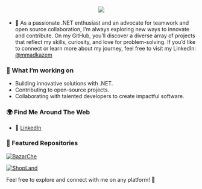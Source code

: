 <h1 align="center">
    <img src="https://readme-typing-svg.herokuapp.com/?font=Righteous&size=35&center=true&vCenter=true&width=500&height=70&duration=4000&lines=Hi+There!+👋;+I'm+Mohamad+Kazem+or+@mmadkazem!;" />
</h1>

- 🌱 As a passionate .NET enthusiast and an advocate for teamwork and open source collaboration, I’m always exploring new ways to innovate and contribute. On my GitHub, you’ll discover a diverse array of projects that reflect my skills, curiosity, and love for problem-solving. If you’d like to connect or learn more about my journey, feel free to visit my LinkedIn: [@mmadkazem](https://linkedin.com/in/mmadkazem)

### 🚀 What I’m working on
- Building innovative solutions with .NET.
- Contributing to open-source projects.
- Collaborating with talented developers to create impactful software.

### 🌍 Find Me Around The Web
- 💼 [LinkedIn](https://www.linkedin.com/in/mmadkazem)

### 🌟 Featured Repositories
[![BazarChe](https://github-readme-stats.vercel.app/api/pin/?username=mmadkazem&repo=BazarChe&theme=radical)](https://github.com/mmadkazem/BazarChe)

[![ShopLand](https://github-readme-stats.vercel.app/api/pin/?username=mmadkazem&repo=ShopLand&theme=radical)](https://github.com/mmadkazem/ShopLand)

Feel free to explore and connect with me on any platform! 🚀
